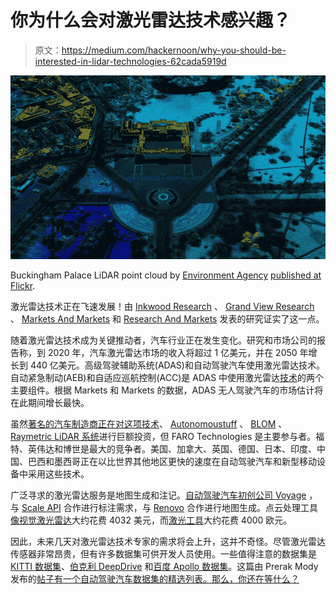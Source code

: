 # 你为什么会对激光雷达技术感兴趣？

> 原文：<https://medium.com/hackernoon/why-you-should-be-interested-in-lidar-technologies-62cada5919d>

![](img/51321c11fd6897ed5ce9d657a446c127.png)

Buckingham Palace LiDAR point cloud by [Environment Agency](https://www.flickr.com/photos/environment-agency/) [published at Flickr](https://www.flickr.com/photos/environment-agency/27489358013).

激光雷达技术正在飞速发展！由 [Inkwood Research](https://www.inkwoodresearch.com/reports/lidar-technology-market/) 、 [Grand View Research](https://www.grandviewresearch.com/press-release/global-automotive-lidar-market) 、 [Markets And Markets](https://www.marketsandmarkets.com/PressReleases/lidar.asp) 和 [Research And Markets](https://www.researchandmarkets.com/research/cvwt57/lidar?w=5) 发表的研究证实了这一点。

随着激光雷达技术成为关键推动者，汽车行业正在发生变化。研究和市场公司的报告称，到 2020 年，汽车激光雷达市场的收入将超过 1 亿美元，并在 2050 年增长到 440 亿美元。高级驾驶辅助系统(ADAS)和自动驾驶汽车使用激光雷达技术。自动紧急制动(AEB)和自适应巡航控制(ACC)是 ADAS 中使用激光雷达[技术](https://hackernoon.com/tagged/technology)的两个主要组件。根据 Markets 和 Markets 的数据，ADAS 无人驾驶汽车的市场估计将在此期间增长最快。

虽然[著名的汽车制造商正在对这项技术](https://www.businessinsider.in/Automakers-are-making-big-investments-in-a-key-piece-of-self-driving-car-technology-that-Tesla-is-avoiding/articleshow/61345439.cms)、 [Autonomoustuff](https://autonomoustuff.com/) 、 [BLOM](http://www.blomasa.com/) 、 [Raymetric LiDAR 系统](http://www.raymetrics.com/)进行巨额投资，但 FARO Technologies 是主要参与者。福特、英伟达和博世是最大的竞争者。美国、加拿大、英国、德国、日本、印度、中国、巴西和墨西哥正在以比世界其他地区更快的速度在自动驾驶汽车和新型移动设备中采用这些技术。

广泛寻求的激光雷达服务是地图生成和注记。[自动驾驶汽车初创公司 Voyage](https://voyage.auto/) ，与 [Scale API](https://www.scaleapi.com/) 合作进行标注需求，与 [Renovo](https://renovo.auto/) 合作进行地图生成。点云处理工具[像](https://hackernoon.com/tagged/tools)[视觉激光雷达](http://www.geo-plus.com/point-cloud-software/)大约花费 4032 美元，而[激光工具](https://rapidlasso.com/lastools/)大约花费 4000 欧元。

因此，未来几天对激光雷达技术专家的需求将会上升，这并不奇怪。尽管激光雷达传感器非常昂贵，但有许多数据集可供开发人员使用。一些值得注意的数据集是 [KITTI 数据集](http://www.cvlibs.net/datasets/kitti/)、[伯克利 DeepDrive](http://bdd-data.berkeley.edu/) 和[百度 Apollo 数据集](http://data.apollo.auto)。这篇由 Prerak Mody 发布的[帖子有一个自动驾驶汽车数据集的精选列表。那么，你还在等什么？](https://blog.playment.io/list-of-lidar-datasets-for-autonomous-vehicles-till-2018/)